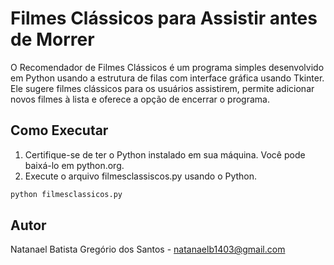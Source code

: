 # Filmes Clássicos para Assistir antes de Morrer

O Recomendador de Filmes Clássicos é um programa simples desenvolvido em Python usando a estrutura de filas com interface gráfica usando Tkinter. Ele sugere filmes clássicos para os usuários assistirem, permite adicionar novos filmes à lista e oferece a opção de encerrar o programa.

## Como Executar

1. Certifique-se de ter o Python instalado em sua máquina. Você pode baixá-lo em python.org.
2. Execute o arquivo filmesclassiscos.py usando o Python.

```bash
python filmesclassicos.py
```



## Autor

Natanael Batista Gregório dos Santos - natanaelb1403@gmail.com
